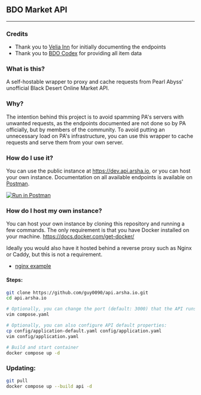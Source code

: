 ## BDO Market API 

---

### Credits

- Thank you to [Velia Inn](https://developers.veliainn.com) for initially documenting the endpoints
- Thank you to [BDO Codex](https://bdocodex.com) for providing all item data

### What is this?

A self-hostable wrapper to proxy and cache requests from Pearl Abyss' unofficial Black Desert Online Market API.

### Why?

The intention behind this project is to avoid spamming PA's servers with unwanted requests, as the endpoints documented are not done so by PA officially, but by members of the community.
To avoid putting an unnecessary load on PA's infrastructure, you can use this wrapper to cache requests and serve them from your own server.

### How do I use it?

You can use the public instance at https://dev.api.arsha.io, or you can host your own instance. Documentation on all available
endpoints is available on [Postman](https://documenter.getpostman.com/view/4028519/2s9Y5YRhp4#674b362e-2a27-4961-ac07-dfb925aee842).

[![Run in Postman](https://run.pstmn.io/button.svg)](https://app.getpostman.com/run-collection/4028519-0539c251-5838-4d15-94cd-565aa8293137?action=collection%2Ffork&source=rip_markdown&collection-url=entityId%3D4028519-0539c251-5838-4d15-94cd-565aa8293137%26entityType%3Dcollection%26workspaceId%3D69d535c0-8852-452e-81a7-f8c8584e19f0#?env%5BCONSOLE_NA%5D=W3sia2V5IjoicmVnaW9uIiwidmFsdWUiOiJjb25zb2xlX25hIiwiZW5hYmxlZCI6dHJ1ZX1d)

### How do I host my own instance?

You can host your own instance by cloning this repository and running a few commands. The only requirement is
that you have Docker installed on your machine. https://docs.docker.com/get-docker/

Ideally you would also have it hosted behind a reverse proxy such as Nginx or Caddy, but this is not a requirement. 
- [nginx example](nginx/api.example.com)

#### Steps:
```bash
git clone https://github.com/guy0090/api.arsha.io.git
cd api.arsha.io

# Optionally, you can change the port (default: 3000) that the API runs on by editing the exposed port in compose.yaml
vim compose.yaml

# Optionally, you can also configure API default properties:
cp config/application-default.yaml config/application.yaml
vim config/application.yaml

# Build and start container
docker compose up -d
```

### Updating:
```bash
git pull
docker compose up --build api -d
```